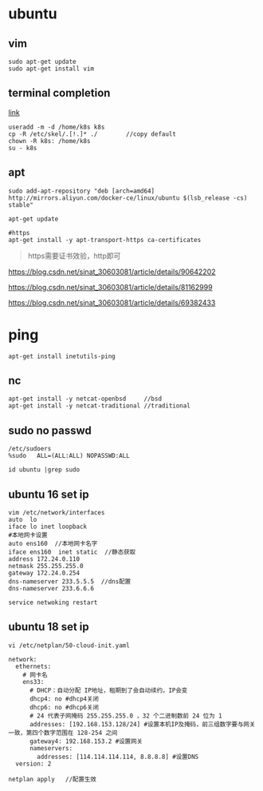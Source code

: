 # ubuntu

## vim
```
sudo apt-get update
sudo apt-get install vim
```

## terminal completion
[link](https://www.cnblogs.com/xiaochina/p/5817068.html)
```
useradd -m -d /home/k8s k8s
cp -R /etc/skel/.[!.]* ./        //copy default
chown -R k8s: /home/k8s 
su - k8s
```

## apt
```
sudo add-apt-repository "deb [arch=amd64] http://mirrors.aliyun.com/docker-ce/linux/ubuntu $(lsb_release -cs) stable"

apt-get update

#https
apt-get install -y apt-transport-https ca-certificates
```
>https需要证书效验，http即可


https://blog.csdn.net/sinat_30603081/article/details/90642202

https://blog.csdn.net/sinat_30603081/article/details/81162999

https://blog.csdn.net/sinat_30603081/article/details/69382433


# ping
```
apt-get install inetutils-ping
```

## nc
```
apt-get install -y netcat-openbsd     //bsd
apt-get install -y netcat-traditional //traditional
```


## sudo no passwd
```
/etc/sudoers
%sudo	ALL=(ALL:ALL) NOPASSWD:ALL

id ubuntu |grep sudo 
```

## ubuntu 16 set ip
```
vim /etc/network/interfaces
auto  lo
iface lo inet loopback
#本地网卡设置
auto ens160  //本地网卡名字
iface ens160  inet static  //静态获取
address 172.24.0.110
netmask 255.255.255.0
gateway 172.24.0.254
dns-nameserver 233.5.5.5  //dns配置
dns-nameserver 233.6.6.6

service netwoking restart
```
## ubuntu 18 set ip
```
vi /etc/netplan/50-cloud-init.yaml

network:
  ethernets:
    # 网卡名
    ens33:
      # DHCP：自动分配 IP地址，租期到了会自动续约，IP会变
      dhcp4: no #dhcp4关闭
      dhcp6: no #dhcp6关闭
      # 24 代表子网掩码 255.255.255.0 ，32 个二进制数前 24 位为 1
      addresses: [192.168.153.128/24] #设置本机IP及掩码，前三组数字要与网关一致，第四个数字范围在 128-254 之间
      gateway4: 192.168.153.2 #设置网关
      nameservers:
        addresses: [114.114.114.114, 8.8.8.8] #设置DNS
  version: 2

netplan apply   //配置生效
```